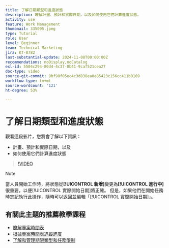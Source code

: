 ```yaml
---
title: 了解日期類型和進度狀態
description: 瞭解計畫、預計和實際日期，以及如何使用它們計算進度狀態。
activity: use
feature: Work Management
thumbnail: 335095.jpeg
type: Tutorial
role: User
level: Beginner
team: Technical Marketing
jira: KT-8782
last-substantial-update: 2024-11-08T00:00:00Z
recommendations: noDisplay,noCatalog
exl-id: 5504c294-80d4-4c37-8b41-9caf521cea27
doc-type: video
source-git-commit: 9bf98f05ec4c3d838ea0e85423c156cc411b0169
workflow-type: tm+mt
source-wordcount: '121'
ht-degree: 53%

---
```


# 了解日期類型和進度狀態

觀看這段影片，您將會了解以下資訊：

* 計畫、預計和實際日期，以及
* 如何使用它們計算進度狀態

>[!VIDEO](https://video.tv.adobe.com/v/335095/?quality=12&learn=on)

>[!NOTE]
>
>當人員開始工作時，將狀態從&#x200B;**[!UICONTROL 新增]**&#x200B;變更為&#x200B;**[!UICONTROL 進行中]**&#x200B;很重要，以便[!UICONTROL 實際開始日期]將正確。 但是，如果他們在開始任務時忘記執行此操作，隨時可以返回並編輯「[!UICONTROL 實際開始日期]」。


## 有關此主題的推薦教學課程

* [瞭解專案時間表](/help/manage-work/project-timelines/understand-project-timelines.md)
* [根據專案時間表追蹤進度](/help/manage-work/project-timelines/track-work-progress-from-the-project-timeline.md)
* [了解和管理期限類型和任務限制](/help/manage-work/intermediate-projects/understand-and-manage-duration-types-and-task-constraints.md)

